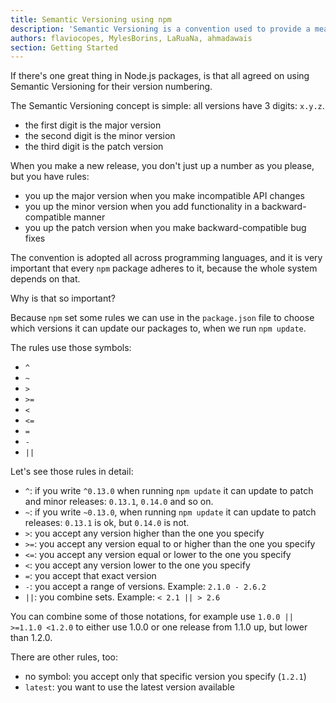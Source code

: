 ```yaml
---
title: Semantic Versioning using npm
description: 'Semantic Versioning is a convention used to provide a meaning to versions'
authors: flaviocopes, MylesBorins, LaRuaNa, ahmadawais
section: Getting Started
---
```


If there's one great thing in Node.js packages, is that all agreed on using Semantic Versioning for their version numbering.

The Semantic Versioning concept is simple: all versions have 3 digits: `x.y.z`.

* the first digit is the major version
* the second digit is the minor version
* the third digit is the patch version

When you make a new release, you don't just up a number as you please, but you have rules:

* you up the major version when you make incompatible API changes
* you up the minor version when you add functionality in a backward-compatible manner
* you up the patch version when you make backward-compatible bug fixes

The convention is adopted all across programming languages, and it is very important that every `npm` package adheres to it, because the whole system depends on that.

Why is that so important?

Because `npm` set some rules we can use in the `package.json` file to choose which versions it can update our packages to, when we run `npm update`.

The rules use those symbols:

* `^`
* `~`
* `>`
* `>=`
* `<`
* `<=`
* `=`
* `-`
* `||`

Let's see those rules in detail:

* `^`: if you write `^0.13.0` when running `npm update` it can update to patch and minor releases: `0.13.1`, `0.14.0` and so on.
* `~`: if you write `~0.13.0`, when running `npm update` it can update to patch releases: `0.13.1` is ok, but `0.14.0` is not.
* `>`: you accept any version higher than the one you specify
* `>=`: you accept any version equal to or higher than the one you specify
* `<=`: you accept any version equal or lower to the one you specify
* `<`: you accept any version lower to the one you specify
* `=`: you accept that exact version
* `-`: you accept a range of versions. Example: `2.1.0 - 2.6.2`
* `||`: you combine sets. Example: `< 2.1 || > 2.6`

You can combine some of those notations, for example use `1.0.0 || >=1.1.0 <1.2.0` to either use 1.0.0 or one release from 1.1.0 up, but lower than 1.2.0.

There are other rules, too:

* no symbol: you accept only that specific version you specify (`1.2.1`)
* `latest`: you want to use the latest version available
